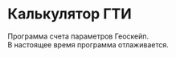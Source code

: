 # Калькулятор ГТИ

Программа счета параметров Геоскейп. <br>
В настоящее время программа отлаживается.

